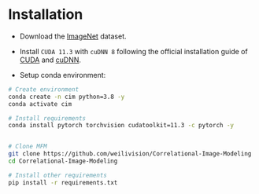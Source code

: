 # Installation

- Download the [ImageNet](https://imagenet.stanford.edu/) dataset.

- Install `CUDA 11.3` with `cuDNN 8` following the official installation guide of [CUDA](https://docs.nvidia.com/cuda/cuda-installation-guide-linux/index.html) and [cuDNN](https://developer.nvidia.com/rdp/cudnn-archive).

- Setup conda environment:
```bash
# Create environment
conda create -n cim python=3.8 -y
conda activate cim

# Install requirements
conda install pytorch torchvision cudatoolkit=11.3 -c pytorch -y


# Clone MFM
git clone https://github.com/weilivision/Correlational-Image-Modeling
cd Correlational-Image-Modeling

# Install other requirements
pip install -r requirements.txt
```